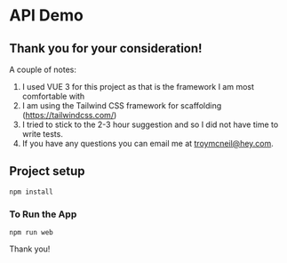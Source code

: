# API Demo

## Thank you for your consideration!

A couple of notes:

1. I used VUE 3 for this project as that is the framework I am most comfortable with
2. I am using the Tailwind CSS framework for scaffolding (https://tailwindcss.com/)
3. I tried to stick to the 2-3 hour suggestion and so I did not have time to write tests. 
4. If you have any questions you can email me at troymcneil@hey.com.


## Project setup
```
npm install
```

### To Run the App
```
npm run web
```


Thank you!




